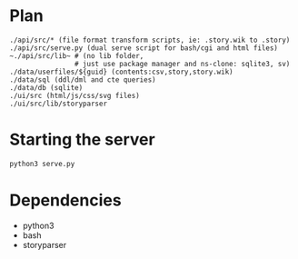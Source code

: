 
# Plan

```
./api/src/* (file format transform scripts, ie: .story.wik to .story)
./api/src/serve.py (dual serve script for bash/cgi and html files)
~./api/src/lib~ # (no lib folder, 
                # just use package manager and ns-clone: sqlite3, sv)
./data/userfiles/${guid} (contents:csv,story,story.wik)
./data/sql (ddl/dml and cte queries)
./data/db (sqlite)
./ui/src (html/js/css/svg files)
./ui/src/lib/storyparser
```

# Starting the server

```sh
python3 serve.py
```

# Dependencies

- python3
- bash
- storyparser
